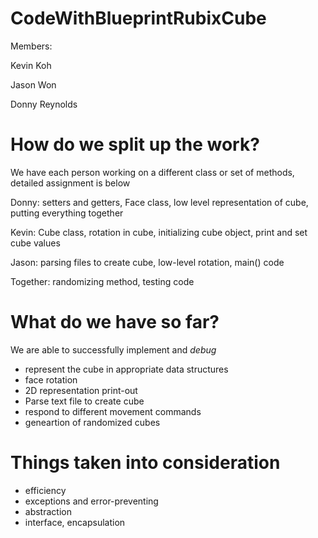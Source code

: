 CodeWithBlueprintRubixCube
==========================

Members:

Kevin Koh

Jason Won

Donny Reynolds


How do we split up the work?
============================

We have each person working on a different class or set of methods, detailed assignment is below

Donny: setters and getters, Face class, low level representation of cube, putting everything together

Kevin: Cube class, rotation in cube, initializing cube object, print and set cube values

Jason: parsing files to create cube, low-level rotation, main() code

Together: randomizing method, testing code



What do we have so far?
=======================

We are able to successfully implement and _debug_
- represent the cube in appropriate data structures
- face rotation 
- 2D representation print-out
- Parse text file to create cube
- respond to different movement commands
- geneartion of randomized cubes


Things taken into consideration
==============================
- efficiency
- exceptions and error-preventing
- abstraction
- interface, encapsulation
